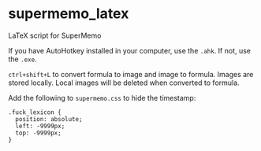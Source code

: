 # supermemo_latex
 LaTeX script for SuperMemo

If you have AutoHotkey installed in your computer, use the `.ahk`. If not, use the `.exe`.

`ctrl+shift+L` to convert formula to image and image to formula. Images are stored locally. Local images will be deleted when converted to formula.

Add the following to `supermemo.css` to hide the timestamp:

```
.fuck_lexicon {
  position: absolute;
  left: -9999px;
  top: -9999px;
}
```
